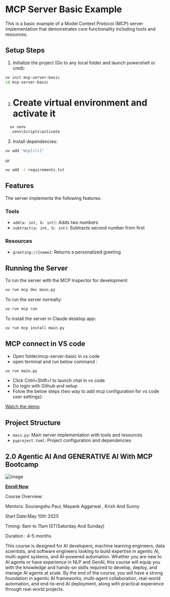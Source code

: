 # MCP Server Basic Example

This is a basic example of a Model Context Protocol (MCP) server implementation that demonstrates core functionality including tools and resources.

## Setup Steps

1. Initialize the project (Go to any local folder and launch powershell or cmd):
```bash
uv init mcp-server-basic
cd mcp-server-basic
```

2.  # Create virtual environment and activate it
```bash
  uv venv
  .venv\Scripts\activate
  ```

3. Install dependencies:
```bash
uv add "mcp[cli]"
```
or 
```bash
uv add -r requirements.txt
```


## Features

The server implements the following features:

### Tools
- `add(a: int, b: int)`: Adds two numbers
- `subtract(a: int, b: int)`: Subtracts second number from first

### Resources
- `greeting://{name}`: Returns a personalized greeting

## Running the Server

To run the server with the MCP Inspector for development:
```bash
uv run mcp dev main.py
```

To run the server normally:
```bash
uv run mcp run
```

To install the server in Claude desktop app:
```bash
uv run mcp install main.py
```

## MCP connect in VS code
- Open folder/mcp-server-basic in vs code
- open terminal and run below command :
```bash
uv run main.py
```
- Click Cntrl+Shift+I  to launch chat in vs code
- Do login with Github and setup 
- Folow the below steps (two way to add mcp  configuration for vs code user settings):

[Watch the demo](videos/mcp%20basic.mp4)



## Project Structure
- `main.py`: Main server implementation with tools and resources
- `pyproject.toml`: Project configuration and dependencies

## 2.0 Agentic AI And GENERATIVE AI With MCP Bootcamp
![image](https://github.com/user-attachments/assets/06befa53-3da1-44e9-b556-336da2b90be1)

**[Enroll Now](https://www.krishnaik.in/liveclass/2.0%20Live%20Agentic%20AI%20And%20Generative%20AI%20Application%20With%20Cloud%20Bootcamp)** 

Course Overview:

Mentors: Sourangshu Paul, Mayank Aggarwal , Krish And Sunny

Start Date:May 10th 2025

Timing: 8am to 11am IST(Saturday And Sunday)

Duration : 4-5 months

This course is designed for AI developers, machine learning engineers, data scientists, and software engineers looking to build expertise in agentic AI, multi-agent systems, and AI-powered automation. Whether you are new to AI agents or have experience in NLP and GenAI, this course will equip you with the knowledge and hands-on skills required to develop, deploy, and manage AI agents at scale. By the end of the course, you will have a strong foundation in agentic AI frameworks, multi-agent collaboration, real-world automation, and end-to-end AI deployment, along with practical experience through real-world projects.
